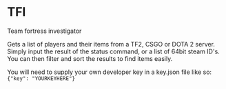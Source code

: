 # TFI
Team fortress investigator

Gets a list of players and their items from a TF2, CSGO or DOTA 2 server. Simply
input the result of the status command, or a list of 64bit steam ID's. You can
then filter and sort the results to find items easily.

You will need to supply your own developer key in a key.json file like so:
```{"key": "YOURKEYHERE"}```
